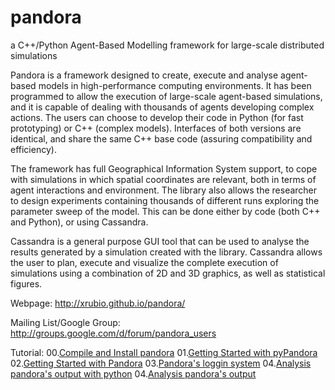 pandora
=======
a C++/Python Agent-Based Modelling framework for large-scale distributed simulations

Pandora is a framework designed to create, execute and analyse agent-based models in high-performance computing environments. It has been programmed to allow the execution of large-scale agent-based simulations, and it is capable of dealing with thousands of agents developing complex actions. The users can choose to develop their code in Python (for fast prototyping) or C++ (complex models). Interfaces of both versions are identical, and share the same C++ base code (assuring compatibility and efficiency).

The framework has full Geographical Information System support, to cope with simulations in which spatial coordinates are relevant, both in terms of agent interactions and environment. The library also allows the researcher to design experiments containing thousands of different runs exploring the parameter sweep of the model. This can be done either by code (both C++ and Python), or using Cassandra.

Cassandra is a general purpose GUI tool that can be used to analyse the results generated by a simulation created with the library. Cassandra allows the user to plan, execute and visualize the complete execution of simulations using a combination of 2D and 3D graphics, as well as statistical figures.

Webpage: http://xrubio.github.io/pandora/

Mailing List/Google Group: http://groups.google.com/d/forum/pandora_users

Tutorial:
	00.[Compile and Install pandora](docs/tutorials/00_installing.txt)
	01.[Getting Started with pyPandora](docs/tutorials/01_getting_started_pyPandora.txt)
	02.[Getting Started with Pandora](docs/tutorials/02_getting_started_pandora.txt)
	03.[Pandora's loggin system](docs/tutorials/03_logging_system.txt)
	04.[Analysis pandora's output with python](docs/tutorials/04_pyanalysis.txt)
	04.[Analysis pandora's output](docs/tutorials/05_analysis.txt)
